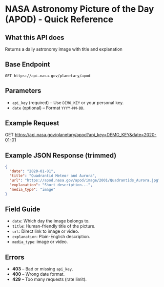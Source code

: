 # NASA Astronomy Picture of the Day (APOD) - Quick Reference
## What this API does
Returns a daily astronomy image with title and explanation
## Base Endpoint
`GET https://api.nasa.gov/planetary/apod`
## Parameters
- `api_key` (required) – Use `DEMO_KEY` or your personal key.
- `date` (optional) – Format `YYYY-MM-DD`.
## Example Request
GET https://api.nasa.gov/planetary/apod?api_key=DEMO_KEY&date=2020-01-01

## Example JSON Response (trimmed)
```json
{
  "date": "2020-01-01",
  "title": "Quadrantid Meteor and Aurora",
  "url": "https://apod.nasa.gov/apod/image/2001/Quadrantids_Aurora.jpg",
  "explanation": "Short description...",
  "media_type": "image"
}
```
## Field Guide
- `date`: Which day the image belongs to.
- `title`: Human-friendly title of the picture.
- `url`: Direct link to image or video.
- `explanation`: Plain-English description.
- `media_type`: image or video.

## Errors
- **403** – Bad or missing `api_key`.
- **400** – Wrong date format.
- **429** – Too many requests (rate limit).
